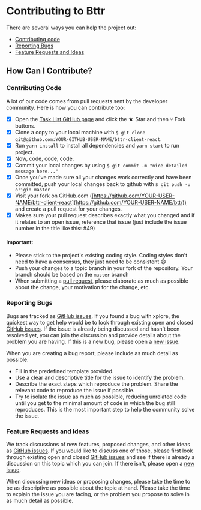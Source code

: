 # Contributing to Bttr

There are several ways you can help the project out:

- [Contributing code](#contributing-code)
- [Reporting Bugs](#reporting-bugs)
- [Feature Requests and Ideas](#feature-requests-and-ideas)

## How Can I Contribute?

### Contributing Code

A lot of our code comes from pull requests sent by the developer community. Here is how you can contribute too:

- [x] Open the [Task List GitHub page](https://github.com/faelfer/bttr-client-react) and click the ★ Star and then ⑂ Fork buttons.
- [x] Clone a copy to your local machine with `$ git clone git@github.com:YOUR-GITHUB-USER-NAME/bttr-client-react`.
- [x] Run `yarn install` to install all dependencies and `yarn start` to run project.
- [x] Now, code, code, code.
- [x] Commit your local changes by using `$ git commit -m "nice detailed message here..."`
- [x] Once you've made sure all your changes work correctly and have been committed, push your local changes back to github with `$ git push -u origin master`
- [x] Visit your fork on GitHub.com ([https://github.com/YOUR-USER-NAME/bttr-client-react](https://github.com/YOUR-USER-NAME/bttr)) and create a pull request for your changes.
- [x] Makes sure your pull request describes exactly what you changed and if it relates to an open issue, reference that issue (just include the issue number in the title like this: #49)

#### Important:

- Please stick to the project's existing coding style. Coding styles don't need to have a consensus, they just need to be consistent :smile:
- Push your changes to a topic branch in your fork of the repository. Your branch should be based on the `master` branch
- When submitting a [pull request](https://help.github.com/articles/using-pull-requests/), please elaborate as much as possible about the change, your motivation for the change, etc.

### Reporting Bugs

Bugs are tracked as [GitHub issues](https://github.com/faelfer/bttr-client-react/issues). If you found a bug with xplore, the quickest way to get help would be to look through existing open and closed [GitHub issues](https://github.com/faelfer/bttr-client-react/issues/issues?q=is%3Aissue). If the issue is already being discussed and hasn't been resolved yet, you can join the discussion and provide details about the problem you are having. If this is a new bug, please open a [new issue](https://github.com/faelfer/bttr-client-react/issues/new).

When you are creating a bug report, please include as much detail as possible.

- Fill in the predefined template provided.
- Use a clear and descriptive title for the issue to identify the problem.
- Describe the exact steps which reproduce the problem. Share the relevant code to reproduce the issue if possible.
- Try to isolate the issue as much as possible, reducing unrelated code until you get to the minimal amount of code in which the bug still reproduces. This is the most important step to help the community solve the issue.

### Feature Requests and Ideas

We track discussions of new features, proposed changes, and other ideas as [GitHub issues](https://github.com/faelfer/bttr-client-react/issues). If you would like to discuss one of those, please first look through existing open and closed [GitHub issues](https://github.com/faelfer/bttr-client-react/issues?q=is%3Aissue) and see if there is already a discussion on this topic which you can join. If there isn't, please open a [new issue](https://github.com/faelfer/bttr-client-react/issues/new).

When discussing new ideas or proposing changes, please take the time to be as descriptive as possible about the topic at hand. Please take the time to explain the issue you are facing, or the problem you propose to solve in as much detail as possible.
